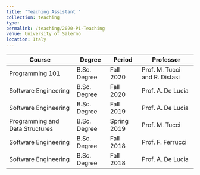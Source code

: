 ```yaml
---
title: "Teaching Assistant "
collection: teaching
type: 
permalink: /teaching/2020-P1-Teaching
venue: University of Salerno
location: Italy
---
```

| Course                          | Degree       | Period      | Professor                     |
|---------------------------------|--------------|-------------|-------------------------------|
| Programming 101                 | B.Sc. Degree | Fall 2020   | Prof. M. Tucci and R. Distasi |
| Software Engineering            | B.Sc. Degree | Fall 2020   | Prof. A. De Lucia             |
| Software Engineering            | B.Sc. Degree | Fall 2019   | Prof. A. De Lucia             |
| Programming and Data Structures | B.Sc. Degree | Spring 2019 | Prof. M. Tucci                |
| Software Engineering            | B.Sc. Degree | Fall 2018   | Prof. F. Ferrucci             |
| Software Engineering            | B.Sc. Degree | Fall 2018   | Prof. A. De Lucia             |
